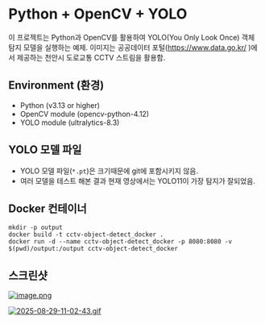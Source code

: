 # Python + OpenCV + YOLO
이 프로젝트는 Python과 OpenCV를 활용하여 YOLO(You Only Look Once) 객체 탐지 모델을 실행하는 예제.
이미지는 공공데이터 포털(https://www.data.go.kr/ )에서 제공하는 천안시 도로교통 CCTV 스트림을 활용함.


## Environment (환경)
- Python (v3.13 or higher)
- OpenCV module (opencv-python-4.12)
- YOLO module (ultralytics-8.3)


## YOLO 모델 파일
- YOLO 모델 파일(`*.pt`)은 크기때문에 git에 포함시키지 않음.
- 여러 모델을 테스트 해본 결과 현재 영상에서는 YOLO11이 가장 탐지가 잘되었음.

## Docker 컨테이너
```
mkdir -p output
docker build -t cctv-object-detect_docker .
docker run -d --name cctv-object-detect_docker -p 8080:8080 -v $(pwd)/output:/output cctv-object-detect_docker

```

## 스크린샷

[![image.png](https://i.postimg.cc/rmchsnMJ/image.png)](https://postimg.cc/wtf5bkty)

[![2025-08-29-11-02-43.gif](https://i.postimg.cc/ZRpC7Hd1/2025-08-29-11-02-43.gif)](https://postimg.cc/0M5krpZf)